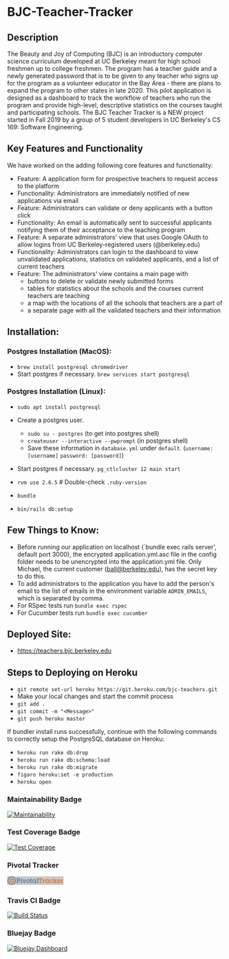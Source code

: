 # BJC-Teacher-Tracker

## Description

The Beauty and Joy of Computing (BJC) is an introductory computer science curriculum developed at UC Berkeley meant for high school freshmen up to college freshmen. The program has a teacher guide and a newly generated password that is to be given to any teacher who signs up for the program as a volunteer educator in the Bay Area - there are plans to expand the program to other states in late 2020. This pilot application is designed as a dashboard to track the workflow of teachers who run the program and provide high-level, descriptive statistics on the courses taught and participating schools. The BJC Teacher Tracker is a NEW project started in Fall 2019 by a group of 5 student developers in UC Berkeley's CS 169: Software Engineering.

## Key Features and Functionality

We have worked on the adding following core features and functionality:

- Feature: A application form for prospective teachers to request access to the platform
- Functionality: Administrators are immediately notified of new applications via email
- Feature: Administrators can validate or deny applicants with a button click
- Functionality: An email is automatically sent to successful applicants notifying them of their acceptance to the teaching program
- Feature: A separate administrators' view that uses Google OAuth to allow logins from UC Berkeley-registered users (@berkeley.edu)
- Functionality: Administrators can login to the dashboard to view unvalidated applications, statistics on validated applicants, and a list of current teachers
- Feature: The administrators' view contains a main page with
  - buttons to delete or validate newly submitted forms
  - tables for statistics about the schools and the courses current teachers are teaching
  - a map with the locations of all the schools that teachers are a part of
  - a separate page with all the validated teachers and their information

## Installation:

### Postgres Installation (MacOS):
* `brew install postgresql chromedriver`
* Start postgres if necessary. `brew services start postgresql`
### Postgres Installation (Linux):
* `sudo apt install postgresql`
* Create a postgres user.
  * `sudo su - postgres` (to get into postgres shell)
  * `createuser --interactive --pwprompt` (in postgres shell)
  * Save these information in `database.yml` under `default`. (`username: [username]` `password: [password]`)
* Start postgres if necessary. `pg_ctlcluster 12 main start`

* `rvm use 2.6.5` # Double-check `.ruby-version`
* `bundle`
* `bin/rails db:setup`

## Few Things to Know:

- Before running our application on localhost (`bundle exec rails server', default port 3000), the encrypted application.yml.asc file in the config folder needs to be unencrypted into the application.yml file. Only Michael, the current customer (ball@berkeley.edu), has the secret key to do this.
- To add administrators to the application you have to add the person's email to the list of emails in the environment variable `ADMIN_EMAILS`, which is separated by comma.
- For RSpec tests run `bundle exec rspec`
- For Cucumber tests run `bundle exec cucumber`

## Deployed Site:

- https://teachers.bjc.berkeley.edu

## Steps to Deploying on Heroku

- `git remote set-url heroku https://git.heroku.com/bjc-teachers.git`
- Make your local changes and start the commit process
- `git add .`
- `git commit -m "<Message>"`
- `git push heroku master`

If bundler install runs successfully, continue with the following commands to correctly setup the PostgreSQL database on Heroku:
- `heroku run rake db:drop`
- `heroku run rake db:schema:load`
- `heroku run rake db:migrate`
- `figaro heroku:set -e production`
- `heroku open`

### Maintainability Badge

[![Maintainability](https://api.codeclimate.com/v1/badges/e8e6f05233172697c6c7/maintainability)](https://codeclimate.com/github/tommywei110/BJC-Teacher-Tracker/maintainability)

### Test Coverage Badge

[![Test Coverage](https://api.codeclimate.com/v1/badges/e8e6f05233172697c6c7/test_coverage)](https://codeclimate.com/github/tommywei110/BJC-Teacher-Tracker/test_coverage)

### Pivotal Tracker

[![Pivotal Tracker](https://github.com/saasbook/q2q-demo/blob/main/app/assets/images/pivotal_tracker_logo.png)](https://pivotaltracker.com/n/projects/2406982)

### Travis CI Badge
[![Build Status](https://travis-ci.org/tommywei110/BJC-Teacher-Tracker.svg?branch=master)](https://travis-ci.org/tommywei110/BJC-Teacher-Tracker)

### Bluejay Badge
[![Bluejay Dashboard](https://img.shields.io/badge/Bluejay-Dashboard_3-blue.svg)](http://dashboard.bluejay.governify.io/dashboard/script/dashboardLoader.js?dashboardURL=https://reporter.bluejay.governify.io/api/v4/dashboards/tpa-CS169L-GH-tommywei110_BJC-Teacher-Tracker/main)